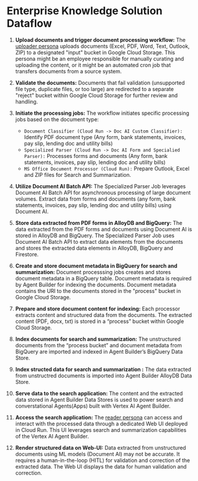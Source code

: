 # Enterprise Knowledge Solution Dataflow

1. **Upload documents and trigger document processing workflow:**
   The [uploader persona](docs/access_control.md) uploads documents (Excel, PDF, Word, Text, Outlook, ZIP) to a designated "input" bucket in Google Cloud Storage. This persona might be an employee responsible for manually curating and uploading the content, or it might be an automated cron job that transfers documents from a source system.

1. **Validate the documents:**
   Documents that fail validation (unsupported file type, duplicate files, or too large) are redirected to a separate "reject" bucket within Google Cloud Storage for further review and handling.

1. **Initiate the processing jobs:**
   The workflow initiates specific processing jobs based on the document type:

   - `Document Classifier (Cloud Run -> Doc AI Custom Classifier):` Identify PDF document type (Any form, bank statements, invoices, pay slip, lending doc and utility bills)
   - `Specialized Parser (Cloud Run -> Doc AI Form and Specialied Parser):` Processes forms and documents (Any form, bank statements, invoices, pay slip, lending doc and utility bills)
   - `MS Office Document Processor (Cloud Run):` Prepare Outlook, Excel and ZIP files for Search and Summarization.

1. **Utilize Document AI Batch API:**
   The Specialized Parser Job leverages Document AI Batch API for asynchronous processing of large document volumes. Extract data from forms and documents (any form, bank statements, invoices, pay slip, lending doc and utility bills) using Document AI.

1. **Store data extracted from PDF forms in AlloyDB and BigQuery:**
   The data extracted from the PDF forms and documents using Document AI is stored in AlloyDB and BigQuery.
   The Specialized Parser Job uses Document AI Batch API to extract data elements from the documents and stores the extracted data elements in AlloyDB, BigQuery and Firestore.

1. **Create and store document metadata in BigQuery for search and summarization:**
   Document processsing jobs creates and stores document metadata in a BigQuery table. Document metadata is required by Agent Builder for indexing the documents. Document metadata contains the URI to the documents stored in the "process" bucket in Google Cloud Storage.

1. **Prepare and store document content for indexing:**
   Each processor extracts content and structured data from the documents. The extracted content (PDF, docx, txt) is stored in a “process” bucket within Google Cloud Storage.

1. **Index documents for search and summarization:**
   The unstructured documents from the “process bucket” and document metadata from BigQuery are imported and indexed in Agent Builder’s BigQuery Data Store.

1. **Index structed data for search and summarization :**
   The data extracted from unstructred documents is imported into Agent Builder AlloyDB Data Store.

1. **Serve data to the search application:**
   The content and the extracted data stored in Agent Builder Data Stores is used to power search and converstational Agents(Apps) built with Vertex AI Agent Builder.

1. **Access the search application:**
   The [reader persona](docs/access_control.md) can access and interact with the processed data through a dedicated Web UI deployed in Cloud Run. This UI leverages search and summarization capabilities of the Vertex AI Agent Builder.

1. **Render structured data on Web-UI:**
   Data extracted from unstructured documents using ML models (Document AI) may not be accurate. It requires a human-in-the-loop (HITL) for validation and correction of the extracted data. The Web UI displays the data for human validation and correction.
